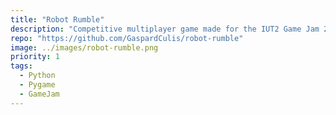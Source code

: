 ```yaml
---
title: "Robot Rumble"
description: "Competitive multiplayer game made for the IUT2 Game Jam 2023"
repo: "https://github.com/GaspardCulis/robot-rumble"
image: ../images/robot-rumble.png
priority: 1
tags:
  - Python
  - Pygame
  - GameJam
---
```

